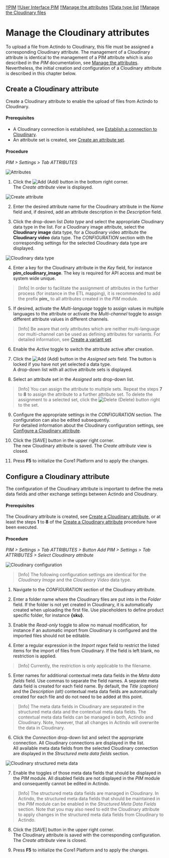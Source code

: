 [!!PIM](PIM)
[!!User Interface PIM](../../PIM/UserInterface/00_UserInterface.md)
[!!Manage the attributes](../../PIM/Integration/01_ManageAttributes.md)
[!!Data type list](../../PIM/UserInterface/04_DataTypeList.md)
[!!Manage the Cloudinary files](../Operation/01_ManageCloudinaryFiles.md)


# Manage the Cloudinary attributes

To upload a file from Actindo to Cloudinary, this file must be assigned a corresponding Cloudinary attribute. The management of a Cloudinary attribute is identical to the management of a PIM attribute which is also described in the *PIM* documentation, see [Manage the attributes](../../PIM/Integration/01_ManageAttributes.md).
Nevertheless, the initial creation and configuration of a Cloudinary attribute is described in this chapter below.

[comment]: <> (Verweis auf DataHub oder PIM oder beides?)


## Create a Cloudinary attribute

Create a Cloudinary attribute to enable the upload of files from Actindo to Cloudinary.

#### Prerequisites

- A Cloudinary connection is established, see [Establish a connection to Cloudinary](./01_EstablishConnection.md).
- An attribute set is created, see [Create an attribute set](../../PIM/Integration/02_ManageAttributeSets.md#Create-an-attribute-set).

#### Procedure
*PIM > Settings > Tab ATTRIBUTES*

![Attributes](../../Assets/Screenshots/PIM/Settings/Attributes/Attributes.png "[Attributes]")

1. Click the ![Add](../../Assets/Icons/Plus01.png "[Add]") (Add) button in the bottom right corner.   
  The *Create attribute* view is displayed.

  ![Create attribute](../../Assets/Screenshots/PIM/Settings/Attributes/CreateAttribute.png "[Create attribute]")

2. Enter the desired attribute name for the Cloudinary attribute in the *Name* field and, if desired, add an attribute description in the *Description* field.

3. Click the drop-down list *Data type* and select the appropriate Cloudinary data type in the list. For a Cloudinary image attribute, select the **Cloudinary image** data type, for a Cloudinary video attribute the **Cloudinary video** data type.
The *CONFIGURATION* section with the corresponding settings for the selected Cloudinary data type are displayed.

  ![Cloudinary data type](../../Assets/Screenshots/PIM/Settings/Attributes/CloudinaryDataType.png "[Cloudinary data type]")

4. Enter a key for the Cloudinary attribute in the *Key* field, for instance **pim_cloudinary_image**. The key is required for API access and must be system wide unique.

  > [Info] In order to facilitate the assignment of attributes in the further process (for instance in the ETL mapping), it is recommended to add the prefix **pim_** to all attributes created in the *PIM* module.     

5. If desired, activate the *Multi-language* toggle to assign values in multiple languages to the attribute or activate the *Multi-channel* toggle to assign different attribute values in different channels.

  > [Info] Be aware that only attributes which are neither multi-language nor multi-channel can be used as defining attributes for variants. For detailed information, see [Create a variant set](./07_ManageVariantSets.md#create-a-variant-set).

6. Enable the *Active* toggle to switch the attribute active after creation.

7. Click the ![Add](../../Assets/Icons/Plus05.png "[Add]") (Add) button in the *Assigned sets* field. The button is locked if you have not yet selected a data type.   
  A drop-down list with all active attribute sets is displayed.

8. Select an attribute set in the *Assigned sets* drop-down list.

  > [Info] You can assign the attribute to multiple sets. Repeat the steps **7** to **8** to assign the attribute to a further attribute set. To delete the assignment to a selected set, click the ![Delete](../../Assets/Icons/Trash01.png "[Delete]") (Delete) button right to the set.

9. Configure the appropriate settings in the *CONFIGURATION* section. The configuration can also be edited subsequently.      
For detailed information about the Cloudinary configuration settings, see [Configure a Cloudinary attribute](#configure-a-cloudinary-attribute).

10. Click the [SAVE] button in the upper right corner.   
  The new Cloudinary attribute is saved. The *Create attribute* view is closed.  

11. Press **F5** to initialize the Core1 Platform and to apply the changes.   


## Configure a Cloudinary attribute

The configuration of the Cloudinary attribute is important to define the meta data fields and other exchange settings between Actindo and Cloudinary.

#### Prerequisites

The Cloudinary attribute is created, see [Create a Cloudinary attribute](#create-a-cloudinary-attribute), or at least the steps **1** to **8** of the [Create a Cloudinary attribute](#create-a-cloudinary-attribute) procedure have been executed.

#### Procedure

*PIM > Settings > Tab ATTRIBUTES > Button Add*
*PIM > Settings > Tab ATTRIBUTES > Select Cloudinary attribute*

![Cloudinary configuration](../../Assets/Screenshots/PIM/Settings/Attributes/CloudinaryConfiguration.png "[Cloudinary configuration]")

> [Info] The following configuration settings are identical for the *Cloudinary Image* and the *Cloudinary Video* data type.

1. Navigate to the *CONFIGURATION* section of the Cloudinary attribute.

2. Enter a folder name where the Cloudinary files are put into in the *Folder* field. If the folder is not yet created in Cloudinary, it is automatically created when uploading the first file. Use placeholders to define product specific folder, for instance **{sku}**.

3. Enable the *Read-only* toggle to allow no manual modification, for instance if an automatic import from Cloudinary is configured and the imported files should not be editable.

4. Enter a regular expression in the *Import regex* field to restrict the listed items for the import of files from Cloudinary. If the field is left blank, no restriction is applied.

  > [Info] Currently, the restriction is only applicable to the filename.

5. Enter names for additional contextual meta data fields in the *Meta data fields* field. Use commas to separate the field names. A separate meta data field is created for each field name. By default, the *Title (caption)* and the *Description (alt)* contextual meta data fields are automatically created for each file and do not need to be added at this point.

  > [Info] The meta data fields in Cloudinary are separated in the structured meta data and the contextual meta data fields. The contextual meta data fields can be managed in both, Actindo and Cloudinary.
  Note, however, that all changes in Actindo will overwrite the data in Cloudinary.

6. Click the *Connection* drop-down list and select the appropriate connection. All Cloudinary connections are displayed in the list.	 
All available meta data fields from the selected Cloudinary connection are displayed in the *Structured meta data fields* section.

![Cloudinary structured meta data](../../Assets/Screenshots/PIM/Settings/Attributes/CloudinaryStructuredMetaData.png "[Cloudinary structured meta data]")

7. Enable the toggles of those meta data fields that should be displayed in the *PIM* module. All disabled fields are not displayed in the *PIM* module and consequently cannot be edited in Actindo.

  > [Info] The structured meta data fields are managed in Cloudinary. In Actindo, the structured meta data fields that should be maintained in the *PIM* module can be enabled in the *Structured Meta Data Fields* section.
  Note that you may also need to edit the Cloudinary attribute to apply changes in the structured meta data fields from Cloudinary to Actindo.

8. Click the [SAVE] button in the upper right corner.   
  The Cloudinary attribute is saved with the corresponding configuration. The *Create attribute* view is closed.  

9. Press **F5** to initialize the Core1 Platform and to apply the changes.   
